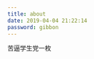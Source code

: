 ```yaml
---
title: about
date: 2019-04-04 21:22:14
password: gibbon
---
```


<!--<blockquote class="blockquote-center">优秀的人，不是不合群，而是他们合群的人里面没有你</blockquote>-->
苦逼学生党一枚